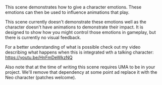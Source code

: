 This scene demonstrates how to give a character emotions. These emotions can then be used to influence animations that play.

This scene currently doesn't demonstrate these emotions well as the character doesn't have animations to demonstrate their impact. It is designed to show how you might control those emotions in gameplay, but there is currently no visual feedback.

For a better understanding of what is possible check out my video describing what happens when this is integrated wth a talking character: https://youtu.be/HnFmDeWkzNQ

Also note that at the time of writing this scene requires UMA to be in your project. We'll remove that dependency at some point ad replace it with the Neo character (patches welcome).